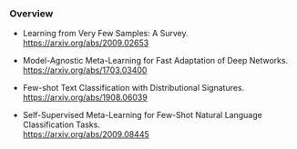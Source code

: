 ### Overview  
- Learning from Very Few Samples: A Survey.  
https://arxiv.org/abs/2009.02653  

- Model-Agnostic Meta-Learning for Fast Adaptation of Deep Networks.  
https://arxiv.org/abs/1703.03400

- Few-shot Text Classification with Distributional Signatures.  
https://arxiv.org/abs/1908.06039

- Self-Supervised Meta-Learning for Few-Shot Natural Language Classification Tasks.  
https://arxiv.org/abs/2009.08445

